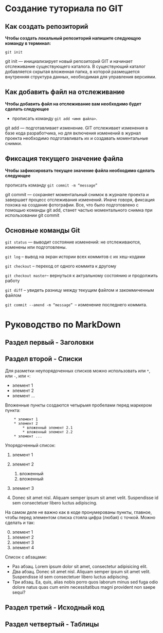 # Создание туториала по GIT

## Как создать репозиторий

**Чтобы создать локальный репозиторий напишите следующую команду в терминал:**

  ```git init```

  git init — инициализирует новый репозиторий GIT и начинает отслеживание существующего каталога. В существующий каталог добавляется скрытая вложенная папка, в которой размещается внутренняя структура данных, необходимая для управления версиями.

## Как добавить файл на отслеживание 
**Чтобы добавить файл на отслеживание вам необходимо будет сделать следующее**

- прописать команду ```git add <имя файла>```.

git add — подготавливает изменение. GIT отслеживает изменения в базе кода разработчика, но для включения изменений в журнал проекта необходимо подготавливать их и создавать моментальные снимки. 

## Фиксация текущего значение файла
**Чтобы зафиксировать текущее значение файла необходимо сделать следующее**

прописать команду ```git commit -m “message” ```

git commit — сохраняет моментальный снимок в журнале проекта и завершает процесс отслеживания изменений. Иначе говоря, фиксация похожа на создание фотографии. Все, что было подготовлено с помощью команды git add, станет частью моментального снимка при использовании git commit

## Основные команды Git

```git status``` — выводит состояние изменений: не отслеживаются, изменены или подготовлены.

```git log``` – вывод на экран истории всех коммитов с их хеш-кодами

```git checkout``` – переход от одного коммита к другому

```git checkout master```– вернуться к актуальному состоянию и продолжить работу

```git diff``` – увидеть разницу между текущим файлом и закоммиченным файлом

```git commit --amend -m “message” ```– изменение последнего коммита.

# Руководство по MarkDown

## Раздел первый - Заголовки





## Раздел второй - Списки

Для разметки неупорядоченных списков можно использовать
или `*`, или `-`, или `+`:

- элемент 1
- элемент 2
- элемент ...

Вложенные пункты создаются четырьмя пробелами перед маркером пункта:

        * элемент 1
        * элемент 2
            * вложенный элемент 2.1
            * вложенный элемент 2.2
        * элемент ...   

Упорядоченный список:
1. элемент 1
2. элемент 2
    1. вложенный
    2. вложенный
3. элемент 3

4. Donec sit amet nisl. Aliquam semper ipsum sit amet velit. Suspendisse id sem consectetuer libero luctus adipiscing.

На самом деле не важно как в коде пронумерованы пункты,
главное, чтобы перед элементом списка стояла цифра (любая) с точкой. Можно сделать и так:

0. элемент 1
0. элемент 2
0. элемент 3
0. элемент 4

Список с абзацами:
* Раз абзац. Lorem ipsum dolor sit amet, consectetur
adipisicing elit.
* Два абзац. Donec sit amet nisl. Aliquam semper ipsum
sit amet velit. Suspendisse id sem consectetuer libero luctus adipiscing.
* Три абзац. Ea, quis, alias nobis porro quos laborum
        minus sed fuga odio dolore natus quas cum enim
        necessitatibus magni provident non saepe sequi?








## Раздел третий - Исходный код




## Раздел четвертый - Таблицы